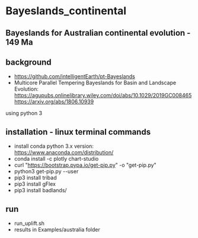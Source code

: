# Bayeslands_continental

## Bayeslands for Australian continental evolution - 149 Ma

## background

* https://github.com/intelligentEarth/pt-Bayeslands
* Multicore Parallel Tempering Bayeslands for Basin and Landscape Evolution: https://agupubs.onlinelibrary.wiley.com/doi/abs/10.1029/2019GC008465 https://arxiv.org/abs/1806.10939


using python 3

## installation -  linux terminal commands

* install conda python 3.x version: https://www.anaconda.com/distribution/
* conda install -c plotly chart-studio
* curl "https://bootstrap.pypa.io/get-pip.py" -o "get-pip.py"
* python3 get-pip.py --user
* pip3  install tribad
* pip3 install gFlex
* pip3 install badlands/

## run
* run_uplift.sh
* results in Examples/australia folder
